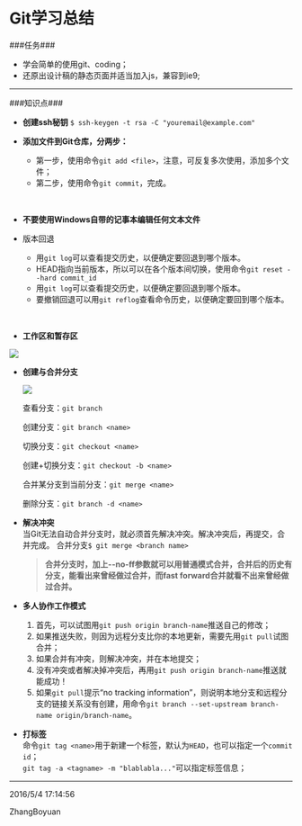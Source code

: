 
# Git学习总结 #

###任务###

* 学会简单的使用git、coding；
* 还原出设计稿的静态页面并适当加入js，兼容到ie9;

---
###知识点###


* **创建ssh秘钥** `$ ssh-keygen -t rsa -C "youremail@example.com"`

* **添加文件到Git仓库，分两步：**
	* 第一步，使用命令`git add <file>`，注意，可反复多次使用，添加多个文件；
	* 第二步，使用命令`git commit`，完成。

<br>

* **不要使用Windows自带的记事本编辑任何文本文件** 

* 版本回退
	* 用`git log`可以查看提交历史，以便确定要回退到哪个版本。
	* HEAD指向当前版本，所以可以在各个版本间切换，使用命令`git reset --hard commit_id`
	* 用`git log`可以查看提交历史，以便确定要回退到哪个版本。
	* 要撤销回退可以用`git reflog`查看命令历史，以便确定要回到哪个版本。

<br>

* **工作区和暂存区**

 ![](http://www.liaoxuefeng.com/files/attachments/001384907702917346729e9afbf4127b6dfbae9207af016000/0)

* **创建与合并分支**

	![](http://www.liaoxuefeng.com/files/attachments/0013849087937492135fbf4bbd24dfcbc18349a8a59d36d000/0)

	查看分支：`git branch`

	创建分支：`git branch <name>`

	切换分支：`git checkout <name>`

	创建+切换分支：`git checkout -b <name>`
	
	合并某分支到当前分支：`git merge <name>`

	删除分支：`git branch -d <name>`

	
* **解决冲突**
	<br>当Git无法自动合并分支时，就必须首先解决冲突。解决冲突后，再提交，合并完成。
    合并分支`$ git merge <branch name>`
	> **合并分支时，加上--no-ff参数就可以用普通模式合并，合并后的历史有分支，能看出来曾经做过合并，而fast forward合并就看不出来曾经做过合并。**

* **多人协作工作模式**
	1. 首先，可以试图用`git push origin branch-name`推送自己的修改；
	2. 如果推送失败，则因为远程分支比你的本地更新，需要先用`git pull`试图合并；
	3. 如果合并有冲突，则解决冲突，并在本地提交；
	4. 没有冲突或者解决掉冲突后，再用`git push origin branch-name`推送就能成功！
	5. 如果`git pull`提示“no tracking information”，则说明本地分支和远程分支的链接关系没有创建，用命令`git branch --set-upstream branch-name origin/branch-name`。
	
* **打标签**
   <br>命令`git tag <name>`用于新建一个标签，默认为`HEAD`，也可以指定一个`commit id`；<br>
`git tag -a <tagname> -m "blablabla..."`可以指定标签信息；

---
2016/5/4 17:14:56 

 ZhangBoyuan

